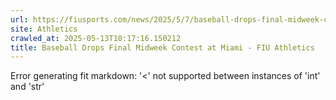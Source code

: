 ```yaml
---
url: https://fiusports.com/news/2025/5/7/baseball-drops-final-midweek-contest-at-miami.aspx
site: Athletics
crawled_at: 2025-05-13T10:17:16.150212
title: Baseball Drops Final Midweek Contest at Miami - FIU Athletics
---
```


Error generating fit markdown: '<' not supported between instances of 'int' and 'str'